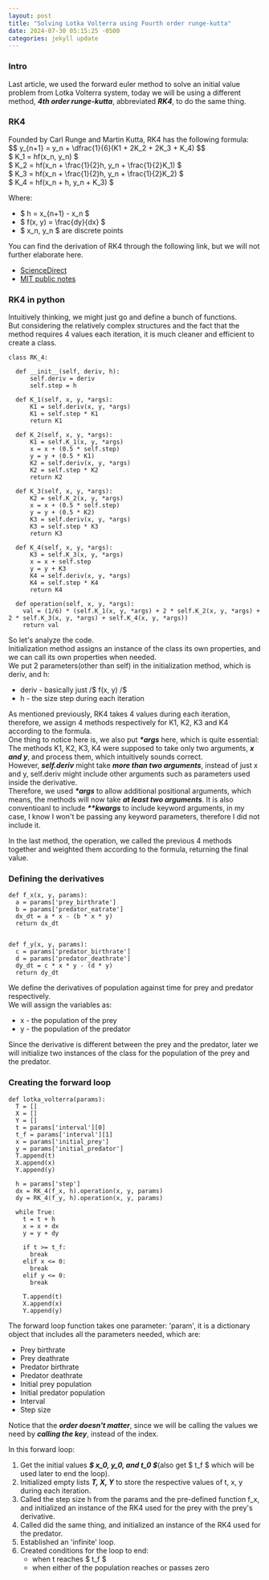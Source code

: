 ```yaml
---
layout: post
title: "Solving Lotka Volterra using Fourth order runge-kutta"
date: 2024-07-30 05:15:25 -0500
categories: jekyll update
---
```


### Intro
Last article, we used the forward euler method to solve an initial value problem from Lotka Volterra system, today we will be using a different method, ***4th order runge-kutta***, abbreviated ***RK4***, to do the same thing.

### RK4
Founded by Carl Runge and Martin Kutta, RK4 has the following formula:  
\$$ y_{n+1} = y_n + \dfrac{1}{6}(K1 + 2K_2 + 2K_3 + K_4) \$$  
\$ K_1 = hf(x_n, y_n) \$  
\$ K_2 = hf(x_n + \frac{1}{2}h, y_n + \frac{1}{2}K_1) \$  
\$ K_3 = hf(x_n + \frac{1}{2}h, y_n + \frac{1}{2}K_2) \$  
\$ K_4 = hf(x_n + h, y_n + K_3) \$  

Where:  
* \$ h = x_{n+1} - x_n \$
* \$ f(x, y) = \frac{dy}{dx} \$
* \$ x_n, y_n \$ are discrete points  

You can find the derivation of RK4 through the following link, but we will not further elaborate here.
* [ScienceDirect](https://www.sciencedirect.com/topics/mathematics/runge-kutta-method)
* [MIT public notes](https://web.mit.edu/10.001/Web/Course_Notes/Differential_Equations_Notes/node5.html)  

### RK4 in python  
Intuitively thinking, we might just go and define a bunch of functions.  
But considering the relatively complex structures and the fact that the method requires 4 values each iteration, it is much cleaner and efficient to create a class.

```
class RK_4:
  
  def __init__(self, deriv, h):
      self.deriv = deriv
      self.step = h
      
  def K_1(self, x, y, *args):
      K1 = self.deriv(x, y, *args)
      K1 = self.step * K1
      return K1
      
  def K_2(self, x, y, *args):
      K1 = self.K_1(x, y, *args)
      x = x + (0.5 * self.step)
      y = y + (0.5 * K1)
      K2 = self.deriv(x, y, *args)
      K2 = self.step * K2
      return K2
  
  def K_3(self, x, y, *args):
      K2 = self.K_2(x, y, *args)
      x = x + (0.5 * self.step)
      y = y + (0.5 * K2)
      K3 = self.deriv(x, y, *args)
      K3 = self.step * K3
      return K3
  
  def K_4(self, x, y, *args):
      K3 = self.K_3(x, y, *args)
      x = x + self.step
      y = y + K3
      K4 = self.deriv(x, y, *args)
      K4 = self.step * K4
      return K4
    
  def operation(self, x, y, *args):
    val = (1/6) * (self.K_1(x, y, *args) + 2 * self.K_2(x, y, *args) + 2 * self.K_3(x, y, *args) + self.K_4(x, y, *args))
    return val
```

So let's analyze the code.  
Initialization method assigns an instance of the class its own properties, and we can call its own properties when needed.  
We put 2 parameters(other than self) in the initialization method, which is deriv, and h:
* deriv - basically just /$ f(x, y) /$
* h - the size step during each iteration  

As mentioned previously, RK4 takes 4 values during each iteration, therefore, we assign 4 methods respectively for K1, K2, K3 and K4 according to the formula.  
One thing to notice here is, we also put ___*args___ here, which is quite essential:  
The methods K1, K2, K3, K4 were supposed to take only two arguments, ***x and y***, and process them, which intuitively sounds correct.  
However, ***self.deriv*** might take ***more than two arguments***, instead of just x and y, self.deriv might include other arguments such as parameters used inside the derivative.  
Therefore, we used ___*args___ to allow additional positional arguments, which means, the methods will now take ___at least two arguments___.
It is also conventioanl to include ___**kwargs___ to include keyword arguments, in my case, I know I won't be passing any keyword parameters, therefore I did not include it.  

In the last method, the operation, we called the previous 4 methods together and weighted them according to the formula, returning the final value.

### Defining the derivatives

```
def f_x(x, y, params):
  a = params['prey_birthrate']
  b = params['predator_eatrate']
  dx_dt = a * x - (b * x * y)
  return dx_dt


def f_y(x, y, params):
  c = params['predator_birthrate']
  d = params['predator_deathrate']
  dy_dt = c * x * y - (d * y)
  return dy_dt
```
We define the derivatives of population against time for prey and predator respectively.  
We will assign the variables as: 
* x - the population of the prey
* y - the population of the predator  

Since the derivative is different between the prey and the predator, later we will initialize two instances of the class for the population of the prey and the predator. 

### Creating the forward loop

```
def lotka_volterra(params):
  T = []
  X = []
  Y = []
  t = params['interval'][0]
  t_f = params['interval'][1]
  x = params['initial_prey']
  y = params['initial_predator']
  T.append(t)
  X.append(x)
  Y.append(y)
  
  h = params['step']
  dx = RK_4(f_x, h).operation(x, y, params)
  dy = RK_4(f_y, h).operation(x, y, params)
  
  while True:
    t = t + h
    x = x + dx
    y = y + dy
    
    if t >= t_f:
      break
    elif x <= 0:
      break
    elif y <= 0:
      break
    
    T.append(t)
    X.append(x)
    Y.append(y)
```

The forward loop function takes one parameter: 'param', it is a dictionary object that includes all the parameters needed, which are:
* Prey birthrate
* Prey deathrate
* Predator birthrate
* Predator deathrate
* Initial prey population
* Initial predator population
* Interval
* Step size  

Notice that the ***order doesn't matter***, since we will be calling the values we need by ***calling the key***, instead of the index.  

In this forward loop:
1. Get the initial values ***\$ x_0, y_0, and t_0 \$***(also get \$ t_f \$ which will be used later to end the loop).
2. Initialized empty lists ***T, X, Y*** to store the respective values of t, x, y during each iteration. 
3. Called the step size h from the params and the pre-defined function f_x, and initialized an instance of the RK4 used for the prey with the prey's derivative.
4. Called did the same thing, and initialized an instance of the RK4 used for the predator.
5. Established an 'infinite' loop.
6. Created conditions for the loop to end:
    * when t reaches \$ t_f \$
    * when either of the population reaches or passes zero
                                